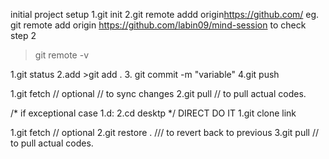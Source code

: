 initial project setup
1.git init
2.git remote addd origin<https://github.com/>
eg. git remote add origin https://github.com/labin09/mind-session
to check step 2
>git remote -v

<!-- day to day-->
1.git status
2.add
    >git add .
3. git commit -m "variable" 
4.git push

<!-- to pull -->
1.git fetch // optional // to sync changes
2.git pull // to pull actual codes.



/* if exceptional case
1.d:
2.cd desktp
*/
DIRECT DO IT
1.git clone link

<!-- to pull -->
1.git fetch // optional
2.git restore . /// to revert back to previous
3.git pull // to pull actual codes.
